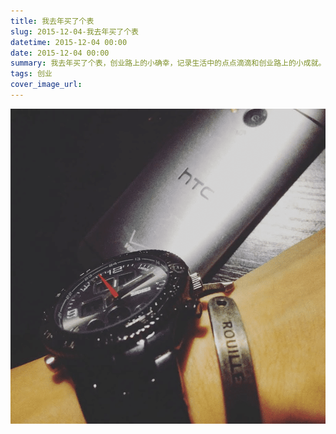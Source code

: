 ```yaml
---
title: 我去年买了个表
slug: 2015-12-04-我去年买了个表
datetime: 2015-12-04 00:00
date: 2015-12-04 00:00
summary: 我去年买了个表，创业路上的小确幸，记录生活中的点点滴滴和创业路上的小成就。
tags: 创业
cover_image_url: 
---
```

![56780-m2kez3diqv.png](../assets/2019/09/3449635577.png)